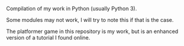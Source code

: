 
Compilation of my work in Python (usually Python 3).

Some modules may not work, I will try to note this if that is the case.

The platformer game in this repository is my work, but is an enhanced version of a tutorial I found online.
